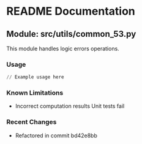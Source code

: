 # README Documentation

## Module: src/utils/common_53.py

This module handles logic errors operations.

### Usage

```python
// Example usage here
```

### Known Limitations

- Incorrect computation results Unit tests fail

### Recent Changes

- Refactored in commit bd42e8bb
